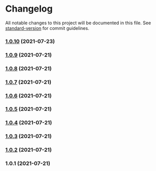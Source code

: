 # Changelog

All notable changes to this project will be documented in this file. See [standard-version](https://github.com/conventional-changelog/standard-version) for commit guidelines.

### [1.0.10](https://github.com/fractal-ly/tiny-validation/compare/v1.0.9...v1.0.10) (2021-07-23)

### [1.0.9](https://github.com/fractal-ly/tiny-validation/compare/v1.0.8...v1.0.9) (2021-07-21)

### [1.0.8](https://github.com/fractal-ly/tiny-validation/compare/v1.0.7...v1.0.8) (2021-07-21)

### [1.0.7](https://github.com/fractal-ly/tiny-validation/compare/v1.0.6...v1.0.7) (2021-07-21)

### [1.0.6](https://github.com/fractal-ly/tiny-validation/compare/v1.0.5...v1.0.6) (2021-07-21)

### [1.0.5](https://github.com/fractal-ly/tiny-validation/compare/v1.0.4...v1.0.5) (2021-07-21)

### [1.0.4](https://github.com/fractal-ly/tiny-validation/compare/v1.0.3...v1.0.4) (2021-07-21)

### [1.0.3](https://github.com/fractal-ly/frctly-validation/compare/v1.0.2...v1.0.3) (2021-07-21)

### [1.0.2](https://github.com/fractal-ly/frctly-validation/compare/v1.0.1...v1.0.2) (2021-07-21)

### 1.0.1 (2021-07-21)
